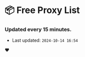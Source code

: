 # :package: Free Proxy List
### Updated every 15 minutes.

- Last updated: `2024-10-14 16:54`

:heart:
